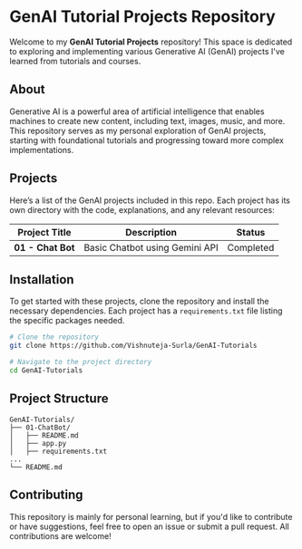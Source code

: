 # GenAI Tutorial Projects Repository

Welcome to my **GenAI Tutorial Projects** repository! This space is dedicated to exploring and implementing various Generative AI (GenAI) projects I've learned from tutorials and courses.

## About

Generative AI is a powerful area of artificial intelligence that enables machines to create new content, including text, images, music, and more. This repository serves as my personal exploration of GenAI projects, starting with foundational tutorials and progressing toward more complex implementations.

## Projects

Here’s a list of the GenAI projects included in this repo. Each project has its own directory with the code, explanations, and any relevant resources:

| Project Title                  | Description                                                                                  | Status        |
|--------------------------------|----------------------------------------------------------------------------------------------|---------------|
| **01 - Chat Bot**       | Basic Chatbot using Gemini API                  | Completed     |

## Installation

To get started with these projects, clone the repository and install the necessary dependencies. Each project has a `requirements.txt` file listing the specific packages needed.

```bash
# Clone the repository
git clone https://github.com/Vishnuteja-Surla/GenAI-Tutorials

# Navigate to the project directory
cd GenAI-Tutorials

```

## Project Structure

```plaintext
GenAI-Tutorials/
├── 01-ChatBot/
│   ├── README.md
│   ├── app.py
│   ├── requirements.txt
...
└── README.md
```

## Contributing

This repository is mainly for personal learning, but if you'd like to contribute or have suggestions, feel free to open an issue or submit a pull request. All contributions are welcome!